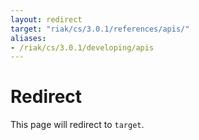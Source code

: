```yaml
---
layout: redirect
target: "riak/cs/3.0.1/references/apis/"
aliases:
- /riak/cs/3.0.1/developing/apis
---
```


# Redirect

This page will redirect to `target`.
